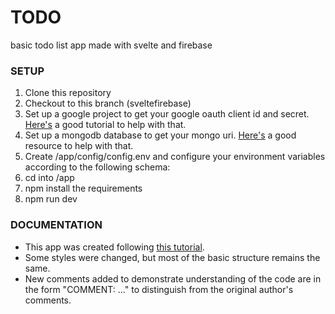 # TODO
basic todo list app made with svelte and firebase

### SETUP
1. Clone this repository
2. Checkout to this branch (sveltefirebase)
3. Set up a google project to get your google oauth client id and secret. [Here's](https://www.balbooa.com/gridbox-documentation/how-to-get-google-client-id-and-client-secret) a good tutorial to help with that.
4. Set up a mongodb database to get your mongo uri. [Here's](https://www.mongodb.com/docs/manual/reference/connection-string/) a good resource to help with that.
5. Create /app/config/config.env and configure your environment variables according to the following schema:
6. cd into /app
7. npm install the requirements
8. npm run dev

### DOCUMENTATION
* This app was created following [this tutorial](https://dev.to/atultyagi612/build-a-basic-todo-app-with-nodejs-mongodb-20om).
* Some styles were changed, but most of the basic structure remains the same.
* New comments added to demonstrate understanding of the code are in the form "COMMENT: ..." to distinguish from the original author's comments.
